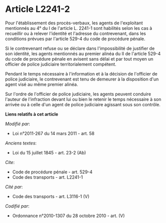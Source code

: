 # Article L2241-2

Pour l'établissement des procès-verbaux, les agents de l'exploitant mentionnés au 4° du I de l'article L. 2241-1 sont
habilités selon les cas à recueillir ou à relever l'identité et l'adresse du contrevenant, dans les conditions prévues par
l'article 529-4 du code de procédure pénale. 

Si le contrevenant refuse ou se déclare dans l'impossibilité de justifier de son identité, les agents mentionnés au premier
alinéa du II de l'article 529-4 du code de procédure pénale en avisent sans délai et par tout moyen un officier de police
judiciaire territorialement compétent.

Pendant le temps nécessaire à l'information et à la décision de l'officier de police judiciaire, le contrevenant est tenu de
demeurer à la disposition d'un agent visé au même premier alinéa.

Sur l'ordre de l'officier de police judiciaire, les agents peuvent conduire l'auteur de l'infraction devant lui ou bien le
retenir le temps nécessaire à son arrivée ou à celle d'un agent de police judiciaire agissant sous son contrôle.

**Liens relatifs à cet article**

_Modifié par_:

  - Loi n°2011-267 du 14 mars 2011 - art. 58

_Anciens textes_:

  - Loi du 15 juillet 1845 - art. 23-2 (Ab)

_Cite_:

  - Code de procédure pénale - art. 529-4
  - Code des transports - art. L2241-1

_Cité par_:

  - Code des transports - art. L3116-1 (V)

_Codifié par_:

  - Ordonnance n°2010-1307 du 28 octobre 2010 - art. (V)
